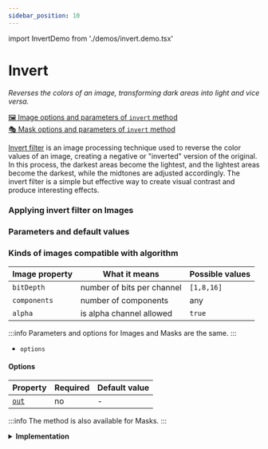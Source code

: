```yaml
---
sidebar_position: 10
---
```


import InvertDemo from './demos/invert.demo.tsx'

# Invert

_Reverses the colors of an image, transforming dark areas into light and vice versa._

[🖼️ Image options and parameters of `invert` method](https://api.image-js.org/classes/index.Image.html#invert)  
[🎭 Mask options and parameters of `invert` method](https://api.image-js.org/classes/index.Mask.html#invert)

[Invert filter](<https://en.wikipedia.org/wiki/Negative_(photography)> 'wikipedia link on negative filtering') is an image processing technique used to reverse the color values of an image, creating a negative or "inverted" version of the original. In this process, the darkest areas become the lightest, and the lightest areas become the darkest, while the midtones are adjusted accordingly. The invert filter is a simple but effective way to create visual contrast and produce interesting effects.

### Applying invert filter on Images

<InvertDemo />

### Parameters and default values

### Kinds of images compatible with algorithm

| Image property | What it means              | Possible values |
| -------------- | -------------------------- | --------------- |
| `bitDepth`     | number of bits per channel | `[1,8,16]`      |
| `components`   | number of components       | any             |
| `alpha`        | is alpha channel allowed   | `true`          |

:::info
Parameters and options for Images and Masks are the same.
:::

- `options`

#### Options

| Property                                                                  | Required | Default value |
| ------------------------------------------------------------------------- | -------- | ------------- |
| [`out`](https://api.image-js.org/interfaces/index.InvertOptions.html#out) | no       | -             |

:::info
The method is also available for Masks.
:::

<details>
<summary><b>Implementation</b></summary>

Here's how invert filter is implemented in ImageJS:

_Pixel Transformation_: For each pixel in the image, the inversion filter transforms its color [intensity](../../Glossary.md#intensity 'glossary link on intensity') value. The new intensity value is calculated using the formula:

$$New Intensity = Max Intensity - Original Intensity$$

Where $$Max Intensity$$ is the maximum possible intensity value for the color channel.

:::warning
ImageJS uses components to calculate each pixel value and leaves alpha channel unchanged.
:::

</details>
